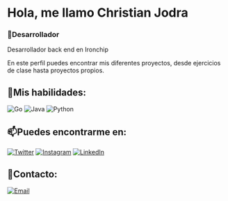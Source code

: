 # Hola, me llamo Christian Jodra
### 🔭Desarrollador

Desarrollador back end en Ironchip

En este perfil puedes encontrar mis diferentes proyectos, desde ejercicios de clase hasta proyectos propios.

## 🌱Mis habilidades:
![Go](https://img.shields.io/badge/go-%2300ADD8.svg?style=for-the-badge&logo=go&logoColor=white)
![Java](https://img.shields.io/badge/java-%23ED8B00.svg?style=for-the-badge&logo=java&logoColor=white)
![Python](https://img.shields.io/badge/python-3670A0?style=for-the-badge&logo=python&logoColor=ffdd54)



## 📫Puedes encontrarme en:
[![Twitter](https://img.shields.io/badge/Twitter-@jodra14-1DA1F2?style=for-the-badge&logo=twitter&logoColor=white&labelColor=101010)](https://twitter.com/jodra14)
[![Instagram](https://img.shields.io/badge/Instagram-@jodra14-E4405F?style=for-the-badge&logo=instagram&logoColor=white&labelColor=101010)](https://instagram.com/jodra14)
[![LinkedIn](https://img.shields.io/badge/LinkedIn-Christian_Jodra-0077B5?style=for-the-badge&logo=linkedin&logoColor=white&labelColor=101010)](https://www.linkedin.com/in/cjodralopez/)

## 💬Contacto: 
[![Email](https://img.shields.io/badge/c.jodra14@gmail.com-email_personal-D14836?style=for-the-badge&logo=gmail&logoColor=white&labelColor=101010)](mailto:c.jodra14@gmail.com)

<!--
**cjodra14/cjodra14** is a ✨ _special_ ✨ repository because its `README.md` (this file) appears on your GitHub profile.

Here are some ideas to get you started:

- 🔭 I’m currently working on ...
- 🌱 I’m currently learning ...
- 👯 I’m looking to collaborate on ...
- 🤔 I’m looking for help with ...
- 💬 Ask me about ...
- 📫 How to reach me: ...
- 😄 Pronouns: ...
- ⚡ Fun fact: ...
-->
